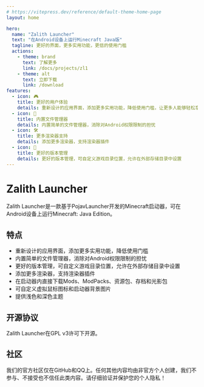 ```yaml
---
# https://vitepress.dev/reference/default-theme-home-page
layout: home

hero:
  name: "Zalith Launcher"
  text: "在Android设备上运行Minecraft Java版"
  tagline: 更好的界面，更多实用功能，更低的使用门槛
  actions:
    - theme: brand
      text: 了解更多
      link: /docs/projects/zl1
    - theme: alt
      text: 立即下载
      link: /download
features:
  - icon: 🎮
    title: 更好的用户体验
    details: 重新设计的应用界面，添加更多实用功能，降低使用门槛，让更多人能够轻松享受Minecraft
  - icon: 📁
    title: 内置文件管理器
    details: 内置简单的文件管理器，消除对Android权限限制的担忧
  - icon: 🛠️
    title: 更多渲染器支持
    details: 添加更多渲染器，支持渲染器插件
  - icon: 🔄
    title: 更好的版本管理
    details: 更好的版本管理，可自定义游戏目录位置，允许在外部存储目录中设置
---
```


# Zalith Launcher

Zalith Launcher是一款基于PojavLauncher开发的Minecraft启动器，可在Android设备上运行Minecraft: Java Edition。

## 特点

- 重新设计的应用界面，添加更多实用功能，降低使用门槛
- 内置简单的文件管理器，消除对Android权限限制的担忧
- 更好的版本管理，可自定义游戏目录位置，允许在外部存储目录中设置
- 添加更多渲染器，支持渲染器插件
- 在启动器内直接下载Mods、ModPacks、资源包、存档和光影包
- 可自定义虚拟鼠标图标和启动器背景图片
- 提供浅色和深色主题

## 开源协议

Zalith Launcher在GPL v3许可下开源。

## 社区

我们的官方社区仅在GitHub和QQ上。任何其他内容均由非官方个人创建，我们不参与、不接受也不信任此类内容。请仔细验证并保护您的个人隐私！

